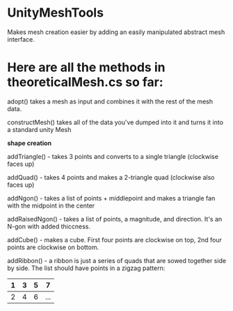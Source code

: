 # UnityMeshTools
Makes mesh creation easier by adding an easily manipulated abstract mesh interface.

# Here are all the methods in theoreticalMesh.cs so far:

adopt() takes a mesh as input and combines it with the rest of the mesh data.

constructMesh() takes all of the data you've dumped into it and turns it into a standard unity Mesh

**shape creation**

addTriangle() - takes 3 points and converts to a single triangle (clockwise faces up)

addQuad() - takes 4 points and makes a 2-triangle quad (clockwise also faces up)

addNgon() - takes a list of points + middlepoint and makes a triangle fan with the midpoint in the center

addRaisedNgon() - takes a list of points, a magnitude, and direction. It's an N-gon with added thiccness.

addCube() - makes a cube. First four points are clockwise on top, 2nd four points are clockwise on bottom.

addRibbon() - a ribbon is just a series of quads that are sowed together side by side. The list should have points in a zigzag pattern:

| 1 | 3 | 5 | 7   |
|---|---|---|-----|
| 2 | 4 | 6 | ... |
